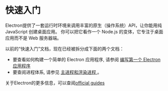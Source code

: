 # 快速入门

Electron提供了一套运行时环境来调用丰富的原生（操作系统）API，让你能用纯 JavaScript 创建桌面应用。 你可以把它看作一个 Node.js 的变体，它专注于桌面应用而不是 Web 服务器端。

以前的“快速入门”文档，现在已经被拆分成下面的两个文档：

* 要查看如何构建一个简单的 Electron 应用程序, 请参阅 [ 编写第一个 Electron 应用程序 ][first-app]
* 要查阅进程体系, 请参见 [ 主进程和渲染进程 ][processes]。

关于Electron的更多信息，可以查阅[official guides][readme]

[first-app]: ./first-app.md
[processes]: ./application-architecture.md#main-and-renderer-processes
[readme]: ../

